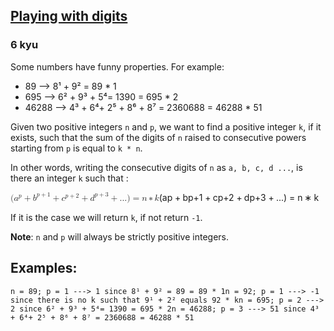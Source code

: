 <h2><a href=https://www.codewars.com/kata/5552101f47fc5178b1000050/train/javascript target="_blank">Playing with digits</a></h2><h3>6 kyu</h3><p>Some numbers have funny properties. For example:</p><ul><li>89 --&gt; 8¹ + 9² = 89 * 1</li><li>695 --&gt; 6² + 9³ + 5⁴= 1390 = 695 * 2</li><li>46288 --&gt; 4³ + 6⁴+ 2⁵ + 8⁶ + 8⁷ = 2360688 = 46288 * 51</li></ul><p>Given two positive integers <code>n</code> and <code>p</code>, we want to find a positive integer <code>k</code>, if it exists, such that the sum of the digits of <code>n</code> raised to consecutive powers starting from <code>p</code> is equal to <code>k * n</code>. </p><p>In other words, writing the consecutive digits of <code>n</code> as <code>a, b, c, d ...</code>, is there an integer <code>k</code> such that :</p><div><span class="katex"><span class="katex-mathml"><math xmlns="http://www.w3.org/1998/Math/MathML"><mrow><mo stretchy="false">(</mo><msup><mi>a</mi><mi>p</mi></msup><mo>+</mo><msup><mi>b</mi><mrow><mi>p</mi><mo>+</mo><mn>1</mn></mrow></msup><mo>+</mo><msup><mi>c</mi><mrow><mi>p</mi><mo>+</mo><mn>2</mn></mrow></msup><mo>+</mo><msup><mi>d</mi><mrow><mi>p</mi><mo>+</mo><mn>3</mn></mrow></msup><mo>+</mo><mi mathvariant="normal">.</mi><mi mathvariant="normal">.</mi><mi mathvariant="normal">.</mi><mo stretchy="false">)</mo><mo>=</mo><mi>n</mi><mo>∗</mo><mi>k</mi></mrow>(a^p + b^{p + 1} + c^{p + 2} + d^{p + 3} + ...) = n * k</math></span><span aria-hidden="true" class="katex-html"><span class="base"><span style="height:1em;vertical-align:-0.25em;" class="strut"></span><span class="mopen">(</span><span class="mord"><span class="mord mathnormal">a</span><span class="msupsub"><span class="vlist-t"><span class="vlist-r"><span style="height:0.6644em;" class="vlist"><span style="top:-3.063em;margin-right:0.05em;"><span style="height:2.7em;" class="pstrut"></span><span class="sizing reset-size6 size3 mtight"><span class="mord mathnormal mtight">p</span></span></span></span></span></span></span></span><span style="margin-right:0.2222em;" class="mspace"></span><span class="mbin">+</span><span style="margin-right:0.2222em;" class="mspace"></span></span><span class="base"><span style="height:0.8974em;vertical-align:-0.0833em;" class="strut"></span><span class="mord"><span class="mord mathnormal">b</span><span class="msupsub"><span class="vlist-t"><span class="vlist-r"><span style="height:0.8141em;" class="vlist"><span style="top:-3.063em;margin-right:0.05em;"><span style="height:2.7em;" class="pstrut"></span><span class="sizing reset-size6 size3 mtight"><span class="mord mtight"><span class="mord mathnormal mtight">p</span><span class="mbin mtight">+</span><span class="mord mtight">1</span></span></span></span></span></span></span></span></span><span style="margin-right:0.2222em;" class="mspace"></span><span class="mbin">+</span><span style="margin-right:0.2222em;" class="mspace"></span></span><span class="base"><span style="height:0.8974em;vertical-align:-0.0833em;" class="strut"></span><span class="mord"><span class="mord mathnormal">c</span><span class="msupsub"><span class="vlist-t"><span class="vlist-r"><span style="height:0.8141em;" class="vlist"><span style="top:-3.063em;margin-right:0.05em;"><span style="height:2.7em;" class="pstrut"></span><span class="sizing reset-size6 size3 mtight"><span class="mord mtight"><span class="mord mathnormal mtight">p</span><span class="mbin mtight">+</span><span class="mord mtight">2</span></span></span></span></span></span></span></span></span><span style="margin-right:0.2222em;" class="mspace"></span><span class="mbin">+</span><span style="margin-right:0.2222em;" class="mspace"></span></span><span class="base"><span style="height:0.8974em;vertical-align:-0.0833em;" class="strut"></span><span class="mord"><span class="mord mathnormal">d</span><span class="msupsub"><span class="vlist-t"><span class="vlist-r"><span style="height:0.8141em;" class="vlist"><span style="top:-3.063em;margin-right:0.05em;"><span style="height:2.7em;" class="pstrut"></span><span class="sizing reset-size6 size3 mtight"><span class="mord mtight"><span class="mord mathnormal mtight">p</span><span class="mbin mtight">+</span><span class="mord mtight">3</span></span></span></span></span></span></span></span></span><span style="margin-right:0.2222em;" class="mspace"></span><span class="mbin">+</span><span style="margin-right:0.2222em;" class="mspace"></span></span><span class="base"><span style="height:1em;vertical-align:-0.25em;" class="strut"></span><span class="mord">...</span><span class="mclose">)</span><span style="margin-right:0.2778em;" class="mspace"></span><span class="mrel">=</span><span style="margin-right:0.2778em;" class="mspace"></span></span><span class="base"><span style="height:0.4653em;" class="strut"></span><span class="mord mathnormal">n</span><span style="margin-right:0.2222em;" class="mspace"></span><span class="mbin">∗</span><span style="margin-right:0.2222em;" class="mspace"></span></span><span class="base"><span style="height:0.6944em;" class="strut"></span><span style="margin-right:0.03148em;" class="mord mathnormal">k</span></span></span></span></div><p>If it is the case we will return <code>k</code>, if not return <code>-1</code>.</p><p><strong>Note</strong>: <code>n</code> and <code>p</code> will always be strictly positive integers.</p><h2 id="examples">Examples:</h2><pre><code>n = 89; p = 1 ---&gt; 1 since 8¹ + 9² = 89 = 89 * 1n = 92; p = 1 ---&gt; -1 since there is no k such that 9¹ + 2² equals 92 * kn = 695; p = 2 ---&gt; 2 since 6² + 9³ + 5⁴= 1390 = 695 * 2n = 46288; p = 3 ---&gt; 51 since 4³ + 6⁴+ 2⁵ + 8⁶ + 8⁷ = 2360688 = 46288 * 51</code></pre>